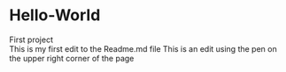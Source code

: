# Hello-World
First project  
This is my first edit to the Readme.md file
This is an edit using the pen on the upper right corner of the page
